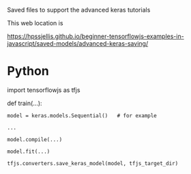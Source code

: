 Saved files to support the advanced keras tutorials


This web location is 

https://hpssjellis.github.io/beginner-tensorflowjs-examples-in-javascript/saved-models/advanced-keras-saving/



# Python

import tensorflowjs as tfjs

def train(...):

    model = keras.models.Sequential()   # for example
    
    ...
    
    model.compile(...)
    
    model.fit(...)
    
    tfjs.converters.save_keras_model(model, tfjs_target_dir)
    
    
    





